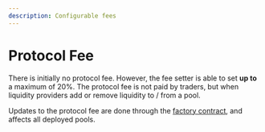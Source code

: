 ```yaml
---
description: Configurable fees
---
```


# Protocol Fee

There is initially no protocol fee. However, the fee setter is able to set **up to** a maximum of 20%. The protocol fee is not paid by traders, but when liquidity providers add or remove liquidity to / from a pool.

Updates to the protocol fee are done through the [factory contract](../contracts/classic-contract-addresses.md), and affects all deployed pools.
